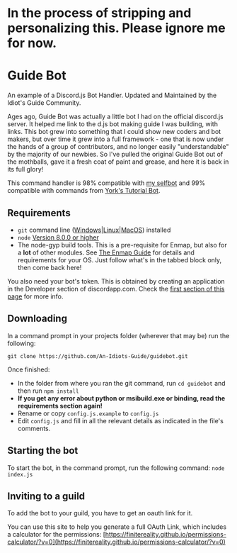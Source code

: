 # In the process of stripping and personalizing this. Please ignore me for now.

# Guide Bot
An example of a Discord.js Bot Handler. Updated and Maintained by the Idiot's Guide Community.

Ages ago, Guide Bot was actually a little bot I had on the official discord.js server.
It helped me link to the d.js bot making guide I was building, with links.
This bot grew into something that I could show new coders and bot makers, but
over time it grew into a full framework - one that is now under the hands of a 
group of contributors, and no longer easily "understandable" by the majority
of our newbies. So I've pulled the original Guide Bot out of the mothballs,
gave it a fresh coat of paint and grease, and here it is back in its full glory!

This command handler is 98% compatible with [my selfbot](https://github.com/eslachance/evie.selfbot) 
and 99% compatible with commands from [York's Tutorial Bot](https://github.com/AnIdiotsGuide/Tutorial-Bot/tree/Episode-10-Part-1).

## Requirements

- `git` command line ([Windows](https://git-scm.com/download/win)|[Linux](https://git-scm.com/book/en/v2/Getting-Started-Installing-Git)|[MacOS](https://git-scm.com/download/mac)) installed
- `node` [Version 8.0.0 or higher](https://nodejs.org)
- The node-gyp build tools. This is a pre-requisite for Enmap, but also for a **lot** of other modules. See [The Enmap Guide](https://enmap.evie.codes/install#pre-requisites) for details and requirements for your OS. Just follow what's in the tabbed block only, then come back here!

You also need your bot's token. This is obtained by creating an application in
the Developer section of discordapp.com. Check the [first section of this page](https://anidiots.guide/getting-started/the-long-version.html) 
for more info.

## Downloading

In a command prompt in your projects folder (wherever that may be) run the following:

`git clone https://github.com/An-Idiots-Guide/guidebot.git`

Once finished: 

- In the folder from where you ran the git command, run `cd guidebot` and then run `npm install`
- **If you get any error about python or msibuild.exe or binding, read the requirements section again!**
- Rename or copy `config.js.example` to `config.js`
- Edit `config.js` and fill in all the relevant details as indicated in the file's comments.

## Starting the bot

To start the bot, in the command prompt, run the following command:
`node index.js`

## Inviting to a guild

To add the bot to your guild, you have to get an oauth link for it. 

You can use this site to help you generate a full OAuth Link, which includes a calculator for the permissions:
[https://finitereality.github.io/permissions-calculator/?v=0](https://finitereality.github.io/permissions-calculator/?v=0)
